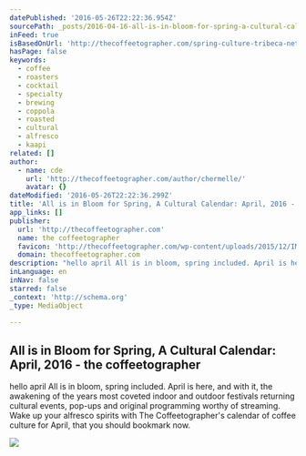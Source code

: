 ```yaml
---
datePublished: '2016-05-26T22:22:36.954Z'
sourcePath: _posts/2016-04-16-all-is-in-bloom-for-spring-a-cultural-calendar-april-2016.md
inFeed: true
isBasedOnUrl: 'http://thecoffeetographer.com/spring-culture-tribeca-netflix-flaked-lic-flea-kappi-cafe-coffee-blogger-april-2016/'
hasPage: false
keywords:
  - coffee
  - roasters
  - cocktail
  - specialty
  - brewing
  - coppola
  - roasted
  - cultural
  - alfresco
  - kaapi
related: []
author:
  - name: cde
    url: 'http://thecoffeetographer.com/author/chermelle/'
    avatar: {}
dateModified: '2016-05-26T22:22:36.299Z'
title: 'All is in Bloom for Spring, A Cultural Calendar: April, 2016 - the coffeetographer'
app_links: []
publisher:
  url: 'http://thecoffeetographer.com'
  name: the coffeetographer
  favicon: 'http://thecoffeetographer.com/wp-content/uploads/2015/12/IMG_7153.jpg'
  domain: thecoffeetographer.com
description: "hello april All is in bloom, spring included. April is here, and with it, the awakening of the years most coveted indoor and outdoor festivals returning cultural events, pop-ups and original programming worthy of streaming. Wake up your alfresco spirits with The Coffeetographer's calendar of coffee culture for April, that you should bookmark now."
inLanguage: en
inNav: false
starred: false
_context: 'http://schema.org'
_type: MediaObject

---
```

<article style=""><h1>All is in Bloom for Spring, A Cultural Calendar: April, 2016 - the coffeetographer</h1><p>hello april All is in bloom, spring included. April is here, and with it, the awakening of the years most coveted indoor and outdoor festivals returning cultural events, pop-ups and original programming worthy of streaming. Wake up your alfresco spirits with The Coffeetographer's calendar of coffee culture for April, that you should bookmark now.</p><img src="http://thecoffeetographer.com/wp-content/uploads/2016/04/image2.jpeg" /></article>